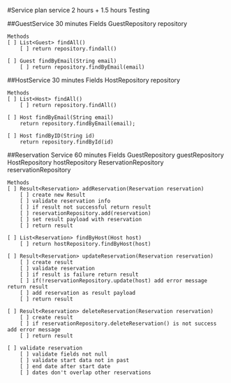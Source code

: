 #Service plan service 2 hours + 1.5 hours Testing

##GuestService 30 minutes
    Fields
    GuestRepository repository
    
    Methods
    [ ] List<Guest> findAll()
        [ ] return repository.findall()
       
    [ ] Guest findByEmail(String email)
        [ ] return repository.findByEmail(email)
           
##HostService 30 minutes
    Fields
    HostRepository repository
        
    Methods
    [ ] List<Host> findAll()
        [ ] return repository.findAll()
         
    [ ] Host findByEmail(String email)
        return repository.findByEmail(email);
        
    [ ] Host findByID(String id)
        return repository.findById(id)
            
##Reservation Service 60 minutes
    Fields
    GuestRepository guestRepository
    HostRepository hostRepository
    ReservationRepository reservationRepository
    
    Methods
    [ ] Result<Reservation> addReservation(Reservation reservation)
        [ ] create new Result
        [ ] validate reservation info
        [ ] if result not successful return result
        [ ] reservationRepository.add(reservation)
        [ ] set result payload with reservation
        [ ] return result
    
    [ ] List<Reservation> findByHost(Host host)
        [ ] return hostRepository.findByHost(host)
        
    [ ] Result<Reservation> updateReservation(Reservation reservation)
        [ ] create result
        [ ] validate reservation
        [ ] if result is failure return result
        [ ] if(!reservationRepository.update(host) add error message return result
        [ ] add reservation as result payload
        [ ] return result
        
    [ ] Result<Reservation> deleteReservation(Reservation reservation)
        [ ] create result
        [ ] if reservationRepository.deleteReservation() is not success add error message
        [ ] return result
        
    [ ] validate reservation
        [ ] validate fields not null
        [ ] validate start data not in past
        [ ] end date after start date
        [ ] dates don't overlap other reservations    
        
           